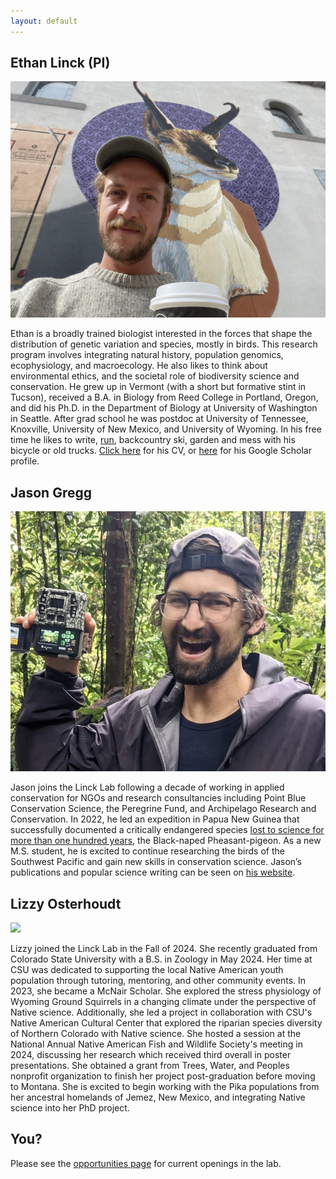 ```yaml
---
layout: default
---
```


## Ethan Linck (PI)  

![](images/elinck.jpeg)  

Ethan is a broadly trained biologist interested in the forces that shape the distribution of genetic variation and species, mostly in birds. This research program involves integrating natural history, population genomics, ecophysiology, and macroecology. He also likes to think about environmental ethics, and the societal role of biodiversity science and conservation. He grew up in Vermont (with a short but formative stint in Tucson), received a B.A. in Biology from Reed College in Portland, Oregon, and did his Ph.D. in the Department of Biology at University of Washington in Seattle. After grad school he was postdoc at University of Tennessee, Knoxville, University of New Mexico, and University of Wyoming. In his free time he likes to write, [run](https://elinck.org/running), backcountry ski, garden and mess with his bicycle or old trucks. [Click here](https://github.com/elinck/elinck_CV/blob/master/elinck_CV.pdf) for his CV, or [here](https://scholar.google.com/citations?user=9jNmRcsAAAAJ&hl=en) for his Google Scholar profile.

## Jason Gregg  

![](images/jgregg.jpg)  

Jason joins the Linck Lab following a decade of working in applied conservation for NGOs and research consultancies including Point Blue Conservation Science, the Peregrine Fund, and Archipelago Research and Conservation. In 2022, he led an expedition in Papua New Guinea that successfully documented a critically endangered species [lost to science for more than one hundred years](https://www.jasonjgregg.com/lost-bird-found-bird), the Black-naped Pheasant-pigeon. As a new M.S. student, he is excited to continue researching the birds of the Southwest Pacific and gain new skills in conservation science. Jason’s publications and popular science writing can be seen on [his website](https://www.jasonjgregg.com/).

## Lizzy Osterhoudt 

![](images/losterhoudt.png)  

Lizzy joined the Linck Lab in the Fall of 2024. She recently graduated from Colorado State University with a B.S. in Zoology in May 2024. Her time at CSU was dedicated to supporting the local Native American youth population through tutoring, mentoring, and other community events. In 2023, she became a McNair Scholar. She explored the stress physiology of Wyoming Ground Squirrels in a changing climate under the perspective of Native science. Additionally, she led a project in collaboration with CSU's Native American Cultural Center that explored the riparian species diversity of Northern Colorado with Native science. She hosted a session at the National Annual Native American Fish and Wildlife Society's meeting in 2024, discussing her research which received third overall in poster presentations. She obtained a grant from Trees, Water, and Peoples nonprofit organization to finish her project post-graduation before moving to Montana. She is excited to begin working with the Pika populations from her ancestral homelands of Jemez, New Mexico, and integrating Native science into her PhD project.

## You?  

Please see the [opportunities page](https://elinck.org/opportunities) for current openings in the lab.  
